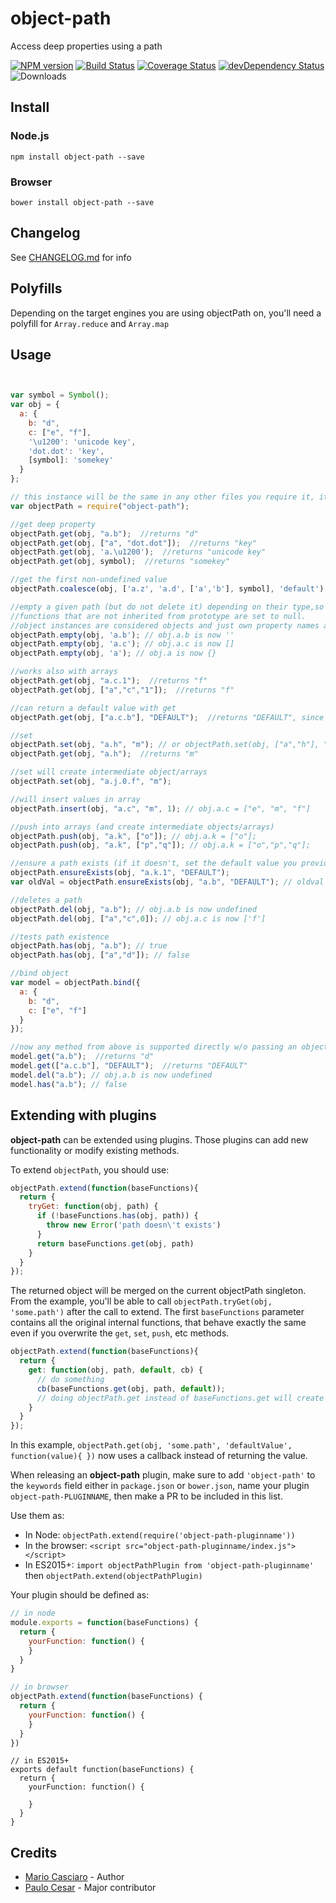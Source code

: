 object-path
===========

Access deep properties using a path

[![NPM version](https://badge.fury.io/js/object-path.png)](http://badge.fury.io/js/object-path) [![Build Status](https://travis-ci.org/mariocasciaro/object-path.png)](https://travis-ci.org/mariocasciaro/object-path) [![Coverage Status](https://coveralls.io/repos/mariocasciaro/object-path/badge.png)](https://coveralls.io/r/mariocasciaro/object-path) [![devDependency Status](https://david-dm.org/mariocasciaro/object-path/dev-status.svg)](https://david-dm.org/mariocasciaro/object-path#info=devDependencies) ![Downloads](http://img.shields.io/npm/dm/object-path.svg)

## Install

### Node.js

```
npm install object-path --save
```

### Browser

```
bower install object-path --save
```

## Changelog

See [CHANGELOG.md](CHANGELOG.md) for info

## Polyfills

Depending on the target engines you are using objectPath on, you'll need a
polyfill for `Array.reduce` and `Array.map`

## Usage

```javascript


var symbol = Symbol();
var obj = {
  a: {
    b: "d",
    c: ["e", "f"],
    '\u1200': 'unicode key',
    'dot.dot': 'key',
    [symbol]: 'somekey'
  }
};

// this instance will be the same in any other files you require it, it's the preferable way of using objectPath
var objectPath = require("object-path");

//get deep property
objectPath.get(obj, "a.b");  //returns "d"
objectPath.get(obj, ["a", "dot.dot"]);  //returns "key"
objectPath.get(obj, 'a.\u1200');  //returns "unicode key"
objectPath.get(obj, symbol);  //returns "somekey"

//get the first non-undefined value
objectPath.coalesce(obj, ['a.z', 'a.d', ['a','b'], symbol], 'default');

//empty a given path (but do not delete it) depending on their type,so it retains reference to objects and arrays.
//functions that are not inherited from prototype are set to null.
//object instances are considered objects and just own property names are deleted
objectPath.empty(obj, 'a.b'); // obj.a.b is now ''
objectPath.empty(obj, 'a.c'); // obj.a.c is now []
objectPath.empty(obj, 'a'); // obj.a is now {}

//works also with arrays
objectPath.get(obj, "a.c.1");  //returns "f"
objectPath.get(obj, ["a","c","1"]);  //returns "f"

//can return a default value with get
objectPath.get(obj, ["a.c.b"], "DEFAULT");  //returns "DEFAULT", since a.c.b path doesn't exists, if omitted, returns undefined

//set
objectPath.set(obj, "a.h", "m"); // or objectPath.set(obj, ["a","h"], "m");
objectPath.get(obj, "a.h");  //returns "m"

//set will create intermediate object/arrays
objectPath.set(obj, "a.j.0.f", "m");

//will insert values in array
objectPath.insert(obj, "a.c", "m", 1); // obj.a.c = ["e", "m", "f"]

//push into arrays (and create intermediate objects/arrays)
objectPath.push(obj, "a.k", ["o"]); // obj.a.k = ["o"];
objectPath.push(obj, "a.k", ["p","q"]); // obj.a.k = ["o","p","q"];

//ensure a path exists (if it doesn't, set the default value you provide)
objectPath.ensureExists(obj, "a.k.1", "DEFAULT");
var oldVal = objectPath.ensureExists(obj, "a.b", "DEFAULT"); // oldval === "d"

//deletes a path
objectPath.del(obj, "a.b"); // obj.a.b is now undefined
objectPath.del(obj, ["a","c",0]); // obj.a.c is now ['f']

//tests path existence
objectPath.has(obj, "a.b"); // true
objectPath.has(obj, ["a","d"]); // false

//bind object
var model = objectPath.bind({
  a: {
    b: "d",
    c: ["e", "f"]
  }
});

//now any method from above is supported directly w/o passing an object
model.get("a.b");  //returns "d"
model.get(["a.c.b"], "DEFAULT");  //returns "DEFAULT"
model.del("a.b"); // obj.a.b is now undefined
model.has("a.b"); // false

```

## Extending with plugins

**object-path** can be extended using plugins. Those plugins can add new functionality or modify existing methods.

To extend `objectPath`, you should use:

```js
objectPath.extend(function(baseFunctions){
  return {
    tryGet: function(obj, path) {
      if (!baseFunctions.has(obj, path)) {
        throw new Error('path doesn\'t exists')
      }
      return baseFunctions.get(obj, path)
    }
  }
});
```

The returned object will be merged on the current objectPath singleton. From the example, you'll be able to call
`objectPath.tryGet(obj, 'some.path')` after the call to extend. The first `baseFunctions` parameter
contains all the original internal functions, that behave exactly the same even
if you overwrite the `get`, `set`, `push`, etc methods.

```js
objectPath.extend(function(baseFunctions){
  return {
    get: function(obj, path, default, cb) {
      // do something
      cb(baseFunctions.get(obj, path, default));
      // doing objectPath.get instead of baseFunctions.get will create an infinite loop
    }
  }
});
```

In this example, `objectPath.get(obj, 'some.path', 'defaultValue', function(value){ })` now uses a
callback instead of returning the value.

When releasing an **object-path** plugin, make sure to add `'object-path'` to
the `keywords` field either in `package.json` or `bower.json`, name your plugin `object-path-PLUGINNAME`, then
make a PR to be included in this list.

<!--
* [object-path-as-promised]()

Adds `objectPath.then`, a getter that returns a promise, and can deal with plain values and promises (thenables)

* [object-path-concat]()

Adds `objectPath.concat`, concat if the path is an array

* [object-path-tryget]()

Adds `objectPath.tryget`, throws if the path doesn't exist

* [object-path-wildcard-set]()

Adds `objectPath.wildcardSet`, can set paths like `some.*.path`

* [object-path-immutable]()

Overrides all `objectPath` functions, make it so object-path don't modify the passed objects, but always create a new object or array
-->

Use them as:

* In Node: `objectPath.extend(require('object-path-pluginname'))`
* In the browser: `<script src="object-path-pluginname/index.js"></script>`
* In ES2015+: `import objectPathPlugin from 'object-path-pluginname'` then `objectPath.extend(objectPathPlugin)`

Your plugin should be defined as:

```js
// in node
module.exports = function(baseFunctions) {
  return {
    yourFunction: function() {
    }
  }
}
```

```js
// in browser
objectPath.extend(function(baseFunctions) {
  return {
    yourFunction: function() {
    }
  }
})
```

```es6
// in ES2015+
exports default function(baseFunctions) {
  return {
    yourFunction: function() {

    }
  }
}
```

## Credits

* [Mario Casciaro](https://github.com/mariocasciaro) - Author
* [Paulo Cesar](https://github.com/pocesar) - Major contributor
